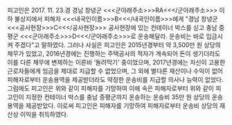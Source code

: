 피고인은 2017. 11. 23.경 경남 창녕군 <<<군아래주소>>>RA<<</군아래주소>>> 이하 불상지에서 피해자 <<<내국인이름>>>B<<</내국인이름>>>에게 "경남 창녕군 <<<공사현장>>>C<<</공사현장>>> 공사현장에 있는 컨테이너 박스를 싣고 충남 증평군 <<<군아래주소>>>D<<</군아래주소>>>로 운송해달라. 운송비는 바로 입금시켜 주겠다"고 말하였다.
그러나 사실은 피고인은 2015년경부터 약 3,500만 원 상당의 채무가 있었고, 2016년경에는 진행하는 주택공사의 적자가 계속되어 돈이 생기더라도 이를 다른 채무에 변제하는 이른바 ‘돌려막기' 중이었으며, 2017년경에는 자신이 고용한 근로자들에게 임금을 제대로 지급할 수 없었으며, 그 외에 별다른 재산이나 수익이 없어 피해자로부터 운송용역을 제공받더라도 약정한 운송비를 지급할 의사나 능력이 없었다.
그럼에도 피고인은 위와 같이 피해자를 기망하여 이에 속은 피해자로부터 위와 같이 피고인이 지정한 컨테이너 박스를 충남 증평군까지 운송하는 운송비 35만 원 상당의 운송 용역을 제공받았다.
이로써 피고인은 피해자를 기망하여 피해자로부터 운송비 상당의 재산상 이익을 취득하였다.